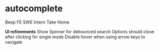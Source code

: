 # autocomplete

Beep FE SWE Intern Take Home

**UI refinements**
Show Spinner for debounced search
Options should close after clicking for single mode
Disable hover when using arrow keys to navigate
